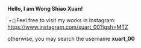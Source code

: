 **Hello, I am Wong Shiao Xuan!**

๋࣭ ⭑⚝Feel free to visit my works in Instagram:
https://www.instagram.com/xuart_00?igsh=MTZ

otherwise, you may search the username **xuart_00**
